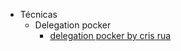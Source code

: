 - Técnicas
	- Delegation pocker
		- [delegation pocker by cris rua](https://www.youtube.com/watch?v=MNNdyDFCq_s)
